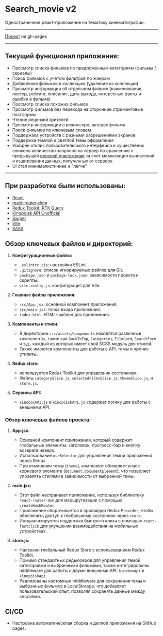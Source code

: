 # Search_movie v2
Одностраничное реакт-приложение на тематику кинематографии.
___
[Проект](https://citizenofgreatsiberia.github.io/sm2/) на gh-pages 
___
## Текущий функционал приложения:
   - Просмотр списка фильмов по предложенным категориям (фильмы / сериалы)
   - Поиск фильмов с учетом фильтров по жанрам
   - Добавление фильмов в коллекцию (удаление из коллекции)
   - Просмотр информации об отдельном фильме (наименование, постер, рейтинг, описание, дата выхода, интересные факты и ошибки в фильме)
   - Просмотр списка похожих фильмов
   - Просмотр фильмов без перехода на сторонние стриминговые платформы
   - Чтение рецензий зрителей
   - Просмотр информации о режиссере, актерах фильма
   - Поиск фильмов по ключевым словам
   - Поддержака устройств с разными разрешениями экранов
   - Поддержка темной и светлой темы оформления
   - Ускорен отклик пользовательского интерфейса и существенно снижено количество запросов на сервер по сравнению с предыдущей [версией приложения](https://github.com/citizenofgreatsiberia/search-movie) за счет мемоизации вычислений и кэширования данных, полученных от сервера
   -  UI стал минималистичнее и "легче"
___
## При разработке были использованы:
   - [React](https://react.dev/)
   - [react-router-dom](https://reactrouter.com/en/main)
   - [Redux Toolkit, RTK Query](https://redux-toolkit.js.org/)
   - [Kinopoisk API Unofficial](https://kinopoiskapiunofficial.tech/)
   - [Swiper](https://swiperjs.com/)
   - [Vite](https://vitejs.dev/)
   - [SASS](https://sass-scss.ru/)

## Обзор ключевых файлов и директорий:

1. **Конфигурационные файлы:**
   - `.eslintrc.cjs`: настройки ESLint.
   - `.gitignore`: список игнорируемых файлов для Git.
   - `package.json` и `package-lock.json`: зависимости проекта и скрипты.
   - `vite.config.js`: конфигурация для Vite.

2. **Главные файлы приложения:**
   - `src/App.jsx`: основной компонент приложения.
   - `src/main.jsx`: точка входа приложения.
   - `index.html`: HTML-шаблон для приложения.

3. **Компоненты и стили:**
   - В директории `src/assets/components` находятся различные компоненты, такие как `BackToTop`, `Categories`, `FilmCard`, `SearchForm` и т.д., каждый из которых имеет свой SCSS модуль для стилей.
   - Также имеются компоненты для работы с API, темы и прочие утилиты.

4. **Redux store:**
   - используется Redux Toolkit для управления состоянием.
   - Файлы `categorySlice.js`, `selectedFilmsSlice.js`, `themeSlice.js`, и `store.js`.

6. **Сервисы API:**
   - `kinoboxAPI.js` и `kinopoiskAPI.js` содержат логику для работы с внешними API.

### Обзор ключевых файлов проекта:

1. **App.jsx:**
   - Основной компонент приложения, который содержит глобальные элементы: заголовок, прогресс-бар и кнопку возврата наверх.
   - Использование `useSelector` для управления темой приложения через Redux.
   - При изменении темы (`theme`), компонент обновляет класс корневого элемента (`document.documentElement`), что позволяет управлять стилями в зависимости от выбранной темы.

2. **main.jsx:**
   - Этот файл настраивает приложение, используя библиотеку `react-router-dom` для маршрутизации с помощью `createHashRouter`.
   - Приложение оборачивается в провайдер Redux `Provider`, чтобы обеспечить доступ к глобальному состоянию через `store`.
   - Инициализируется поддержка быстрого клика с помощью `react-fastclick` для улучшения взаимодействия на мобильных устройствах.

3. **store.js:**
   - Настроен глобальный Redux Store с использованием Redux Toolkit.
   - Помимо стандартных редьюсеров для управления темой, категориями и выбранными фильмами, также интегрированы middleware для работы с двумя внешними API: `kinoboxApi` и `kinopoiskApi`.
   - Реализованы кастомные middleware для сохранения темы и выбранных фильмов в LocalStorage, что добавляет пользовательский опыт, позволяя сохранять данные между сессиями.
## CI/CD
   - Настроена автоматическпая сборка и деплой приложения на GitHub pages.

